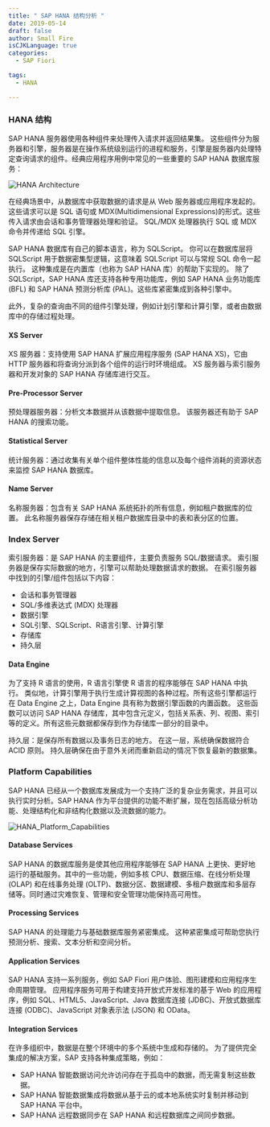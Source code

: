 ```yaml
---
title: " SAP HANA 结构分析 "
date: 2019-05-14
draft: false
author: Small Fire
isCJKLanguage: true
categories: 
  - SAP Fiori

tags: 
  - HANA

---
```


### HANA 结构

SAP HANA 服务器使用各种组件来处理传入请求并返回结果集。 这些组件分为服务器和引擎，服务器是在操作系统级别运行的进程和服务，引擎是服务器内处理特定查询请求的组件。经典应用程序用例中常见的一些重要的 SAP HANA 数据库服务：

![HANA Architecture](/images/HANA/HANA_DB_Architecture.png)

在经典场景中，从数据库中获取数据的请求是从 Web 服务器或应用程序发起的。这些请求可以是 SQL 语句或 MDX(Multidimensional Expressions)的形式。这些传入请求由会话和事务管理器处理和验证。 SQL/MDX 处理器执行 SQL 或 MDX 命令并传递给 SQL 引擎。

SAP HANA 数据库有自己的脚本语言，称为 SQLScript。 你可以在数据库层将 SQLScript 用于数据密集型逻辑，这意味着 SQLScript 可以与常规 SQL 命令一起执行。 这种集成是在内置库（也称为 SAP HANA 库）的帮助下实现的。 除了 SQLScript，SAP HANA 库还支持各种专用功能库，例如 SAP HANA 业务功能库 (BFL) 和 SAP HANA 预测分析库 (PAL)。这些库紧密集成到各种引擎中。

此外，复杂的查询由不同的组件引擎处理，例如计划引擎和计算引擎，或者由数据库中的存储过程处理。

#### XS Server

XS 服务器：支持使用 SAP HANA 扩展应用程序服务 (SAP HANA XS)，它由 HTTP 服务器和将查询分派到各个组件的运行时环境组成。 XS 服务器与索引服务器和开发对象的 SAP HANA 存储库进行交互。

#### Pre-Processor Server

预处理器服务器：分析文本数据并从该数据中提取信息。 该服务器还有助于 SAP HANA 的搜索功能。

#### Statistical Server

统计服务器：通过收集有关单个组件整体性能的信息以及每个组件消耗的资源状态来监控 SAP HANA 数据库。

#### Name Server

名称服务器：包含有关 SAP HANA 系统拓扑的所有信息，例如租户数据库的位置。 此名称服务器保存存储在相关租户数据库目录中的表和表分区的位置。

### Index Server

索引服务器：是 SAP HANA 的主要组件，主要负责服务 SQL/数据请求。 索引服务器是保存实际数据的地方，引擎可以帮助处理数据请求的数据。 在索引服务器中找到的引擎/组件包括以下内容：

- 会话和事务管理器
- SQL/多维表达式 (MDX) 处理器
- 数据引擎
- SQL引擎、SQLScript、R语言引擎、计算引擎
- 存储库
- 持久层

#### Data Engine

为了支持 R 语言的使用，R 语言引擎使 R 语言的程序能够在 SAP HANA 中执行。 类似地，计算引擎用于执行生成计算视图的各种过程。所有这些引擎都运行在 Data Engine 之上，Data Engine 具有称为数据引擎函数的内置函数。 这些函数可以访问 SAP HANA 存储库，其中包含元定义，包括关系表、列、视图、索引等的定义。所有这些元数据都保存到作为存储库一部分的目录中。

持久层：是保存所有数据以及事务日志的地方。 在这一层，系统确保数据符合 ACID 原则。 持久层确保在由于意外关闭而重新启动的情况下恢复最新的数据集。

### Platform Capabilities

SAP HANA 已经从一个数据库发展成为一个支持广泛的复杂业务需求，并且可以执行实时分析。SAP HANA 作为平台提供的功能不断扩展，现在包括高级分析功能、处理结构化和非结构化数据以及流数据的能力。

![HANA_Platform_Capabilities](/images/HANA/HANA_Platform_Capabilities.png)

#### Database Services

SAP HANA 的数据库服务是使其他应用程序能够在 SAP HANA 上更快、更好地运行的基础服务。其中的一些功能，例如多核 CPU、数据压缩、在线分析处理 (OLAP) 和在线事务处理 (OLTP)、数据分区、数据建模、多租户数据库和多层存储等。同时通过灾难恢复、管理和安全管理功能保持高可用性。

#### Processing Services

SAP HANA 的处理能力与基础数据库服务紧密集成。 这种紧密集成可帮助您执行预测分析、搜索、文本分析和空间分析。

#### Application Services

SAP HANA 支持一系列服务，例如 SAP Fiori 用户体验、图形建模和应用程序生命周期管理。 应用程序服务可用于构建支持开放式开发标准的基于 Web 的应用程序，例如 SQL、HTML5、JavaScript、Java 数据库连接 (JDBC)、开放式数据库连接 (ODBC)、JavaScript 对象表示法 (JSON) 和 OData。

#### Integration Services

在许多组织中，数据是在整个环境中的多个系统中生成和存储的。 为了提供完全集成的解决方案，SAP 支持各种集成策略，例如：

- SAP HANA 智能数据访问允许访问存在于孤岛中的数据，而无需复制这些数据。
- SAP HANA 智能数据集成将数据从基于云的或本地系统实时复制并移动到 SAP HANA 平台中。
- SAP HANA 远程数据同步在 SAP HANA 和远程数据库之间同步数据。